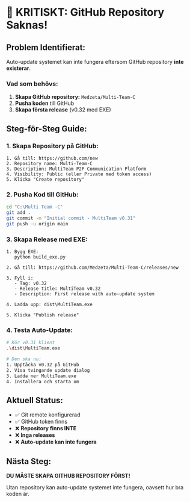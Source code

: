 # 🚨 KRITISKT: GitHub Repository Saknas!

## Problem Identifierat:
Auto-update systemet kan inte fungera eftersom GitHub repository **inte existerar**.

### Vad som behövs:
1. **Skapa GitHub repository:** `Medzeta/Multi-Team-C`
2. **Pusha koden** till GitHub
3. **Skapa första release** (v0.32 med EXE)

## Steg-för-Steg Guide:

### 1. Skapa Repository på GitHub:
```
1. Gå till: https://github.com/new
2. Repository name: Multi-Team-C
3. Description: MultiTeam P2P Communication Platform
4. Visibility: Public (eller Private med token access)
5. Klicka "Create repository"
```

### 2. Pusha Kod till GitHub:
```bash
cd "C:\Multi Team -C"
git add .
git commit -m "Initial commit - MultiTeam v0.31"
git push -u origin main
```

### 3. Skapa Release med EXE:
```
1. Bygg EXE:
   python build_exe.py

2. Gå till: https://github.com/Medzeta/Multi-Team-C/releases/new
   
3. Fyll i:
   - Tag: v0.32
   - Release title: MultiTeam v0.32
   - Description: First release with auto-update system
   
4. Ladda upp: dist\MultiTeam.exe
   
5. Klicka "Publish release"
```

### 4. Testa Auto-Update:
```bash
# Kör v0.31 klient
.\dist\MultiTeam.exe

# Den ska nu:
1. Upptäcka v0.32 på GitHub
2. Visa tvingande update dialog
3. Ladda ner MultiTeam.exe
4. Installera och starta om
```

## Aktuell Status:
- ✅ Git remote konfigurerad
- ✅ GitHub token finns
- ❌ **Repository finns INTE**
- ❌ **Inga releases**
- ❌ **Auto-update kan inte fungera**

## Nästa Steg:
**DU MÅSTE SKAPA GITHUB REPOSITORY FÖRST!**

Utan repository kan auto-update systemet inte fungera, oavsett hur bra koden är.

